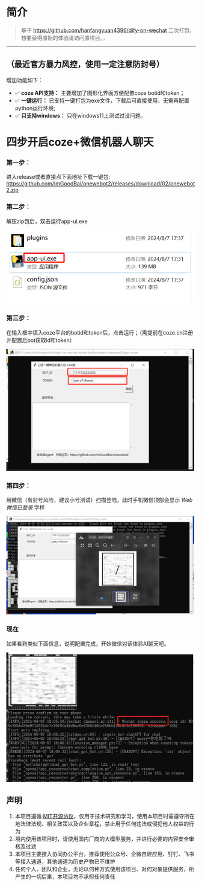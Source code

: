 
# 简介

> 基于 https://github.com/hanfangyuan4396/dify-on-wechat  二次打包，想要获得原始的体验请访问原项目。。
----------------------------------------
**（最近官方暴力风控，使用一定注意防封号）**
----------------------------------------

增加功能如下：

-  ✅   **coze API支持：** 主要增加了图形化界面方便配置coze botid和token；
-  ✅   **一键运行：** 已支持一键打包为exe文件，下载后可直接使用，无需再配置python运行环境;
-  ✅   **只支持windows：** 只在windows11上测试过没问题。

# 四步开启coze+微信机器人聊天
### 第一步：
进入release或者直接点下面地址下载一键包:
https://github.com/ImGoodBai/onewebot2/releases/download/02/onewebot2.zip
### 第二步：
解压zip包后，双击运行app-ui.exe

<img src="res/111.png" width="500"> 

### 第三步：
在输入框中填入coze平台的botid和token后，点击运行；（需提前在coze.cn注册并配置后bot获取id和token）

<img src="res/222.png" width="500">

### 第四步：
用微信（有封号风险，建议小号测试）扫描登陆，此时手机微信顶部会显示 *Web微信已登录* 字样

<img src="res/333.png" width="500"> 

### 现在
如果看到类似下面信息，说明配置完成，开始微信对话体验AI聊天吧。

<img src="res/5555.png" width="500">

## 声明

1. 本项目遵循 [MIT开源协议](/LICENSE)，仅用于技术研究和学习，使用本项目时需遵守所在地法律法规、相关政策以及企业章程，禁止用于任何违法或侵犯他人权益的行为
2. 境内使用该项目时，请使用国内厂商的大模型服务，并进行必要的内容安全审核及过滤
3. 本项目主要接入协同办公平台，推荐使用公众号、企微自建应用、钉钉、飞书等接入通道，其他通道为历史产物已不维护
4. 任何个人、团队和企业，无论以何种方式使用该项目、对何对象提供服务，所产生的一切后果，本项目均不承担任何责任

